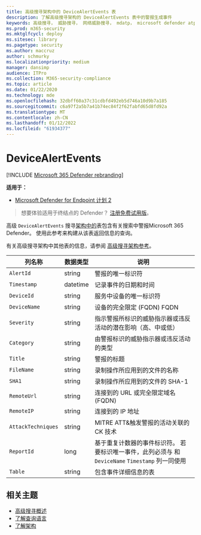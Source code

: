 ```yaml
---
title: 高级搜寻架构中的 DeviceAlertEvents 表
description: 了解高级搜寻架构的 DeviceAlertEvents 表中的警报生成事件
keywords: 高级搜寻， 威胁搜寻， 网络威胁搜寻， mdatp， microsoft defender atp， 适用于终结点的 microsoft defender， wdatp 搜索， 查询， 遥测， 架构参考， kusto， 表格， 列， 数据类型， 说明， DeviceAlertEvents， 警报， 严重性， 类别
ms.prod: m365-security
ms.mktglfcycl: deploy
ms.sitesec: library
ms.pagetype: security
ms.author: maccruz
author: schmurky
ms.localizationpriority: medium
manager: dansimp
audience: ITPro
ms.collection: M365-security-compliance
ms.topic: article
ms.date: 01/22/2020
ms.technology: mde
ms.openlocfilehash: 32dbff60a37c31cdbfd492eb5d746a10d9b7a185
ms.sourcegitcommit: c6a97f2a5b7a41b74ec84f2f62fabfd65d8fd92a
ms.translationtype: MT
ms.contentlocale: zh-CN
ms.lasthandoff: 01/12/2022
ms.locfileid: "61934377"
---
```

# <a name="devicealertevents"></a>DeviceAlertEvents

[!INCLUDE [Microsoft 365 Defender rebranding](../../includes/microsoft-defender.md)]

**适用于：**
- [Microsoft Defender for Endpoint 计划 2](https://go.microsoft.com/fwlink/p/?linkid=2154037)

> 想要体验适用于终结点的 Defender？ [注册免费试用版](https://signup.microsoft.com/create-account/signup?products=7f379fee-c4f9-4278-b0a1-e4c8c2fcdf7e&ru=https://aka.ms/MDEp2OpenTrial?ocid=docs-wdatp-advancedhuntingref-abovefoldlink)。

高级 `DeviceAlertEvents` 搜寻[架构中的](advanced-hunting-overview.md)表包含有关搜索中警报Microsoft 365 Defender。 使用此参考来构建从该表返回信息的查询。

有关高级搜寻架构中其他表的信息，请参阅 [高级搜寻架构参考](advanced-hunting-schema-reference.md)。

|列名称|数据类型|说明|
|---|---|---|
|`AlertId`|string|警报的唯一标识符|
|`Timestamp`|datetime|记录事件的日期和时间|
|`DeviceId`|string|服务中设备的唯一标识符|
|`DeviceName`|string|设备的完全限定 (FQDN) FQDN|
|`Severity`|string|指示警报所标识的威胁指示器或违反活动的潜在影响（高、中或低）|
|`Category`|string|由警报标识的威胁指示器或违反活动的类型|
|`Title`|string|警报的标题|
|`FileName`|string|录制操作所应用到的文件的名称|
|`SHA1`|string|录制操作所应用到的文件的 SHA-1|
|`RemoteUrl`|string|连接到的 URL 或完全限定域名 (FQDN)|
|`RemoteIP`|string|连接到的 IP 地址|
|`AttackTechniques`|string|MITRE ATT&触发警报的活动关联的 CK 技术|
|`ReportId`|long|基于重复计数器的事件标识符。 若要标识唯一事件，此列必须与 和 `DeviceName` `Timestamp` 列一同使用|
|`Table`|string|包含事件详细信息的表|

## <a name="related-topics"></a>相关主题

- [高级搜寻概述](advanced-hunting-overview.md)
- [了解查询语言](advanced-hunting-query-language.md)
- [了解架构](advanced-hunting-schema-reference.md)
